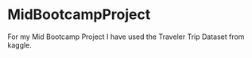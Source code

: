 # MidBootcampProject

For my Mid Bootcamp Project I have used the Traveler Trip Dataset from kaggle. 
